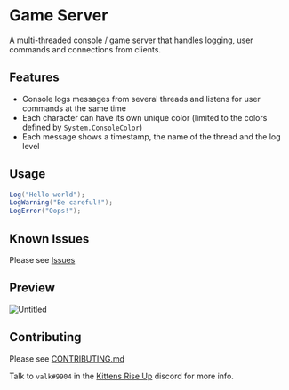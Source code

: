 # Game Server
A multi-threaded console / game server that handles logging, user commands and connections from clients.

## Features
- Console logs messages from several threads and listens for user commands at the same time
- Each character can have its own unique color (limited to the colors defined by `System.ConsoleColor`)
- Each message shows a timestamp, the name of the thread and the log level

## Usage
```cs
Log("Hello world");
LogWarning("Be careful!");
LogError("Oops!");
```

## Known Issues
Please see [Issues](https://github.com/Kittens-Rise-Up/server/issues)

## Preview
![Untitled](https://user-images.githubusercontent.com/6277739/127713984-25b46c97-aba7-47f3-846c-83be1ba0c741.png)

## Contributing
Please see [CONTRIBUTING.md](https://github.com/Kittens-Rise-Up/server/blob/main/CONTRIBUTING.md)

Talk to `valk#9904` in the [Kittens Rise Up](https://discord.gg/cDNf8ja) discord for more info.
